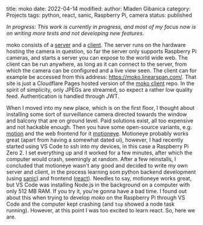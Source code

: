 title: moko
date: 2022-04-14
modified:
author: Mladen Gibanica
category: Projects
tags: python, react, sanic, Raspberry Pi, camera
status: published

*In progress:*
*This work is currently in progress, and most of my focus now is on writing more tests and not developing new features.*

moko consists of a <a href="https://github.com/mgcth/moko_server" target="_blank">server</a> and a <a href="https://github.com/mgcth/moko_client" target="_blank">client</a>.
The server runs on the hardware hosting the camera in question, so far the server only supports Raspberry Pi cameras, and starts a server you can expose to the world wide web.
The client can be run anywhere, as long as it can connect to the server, from which the camera can be configured and a live view seen.
The client can for example be accessed from this address: <a href="https://moko.linearspan.com/" target="_blank">https://moko.linearspan.com/</a>.
That site is just a Cloudflare Pages hosted version of the <a href="https://github.com/mgcth/moko_client" target="_blank">moko client</a> repo.
In the spirit of simplicity, only JPEGs are streamed, so expect a rather low quality feed.
Authentication is handled through JWT.

When I moved into my new place, which is on the first floor, I thought about installing some sort of surveillance camera directed towards the window and balcony that are on ground level.
Paid solutions exist, all too expensive and not hackable enough.
Then you have some open-source variants, e.g. <a href="https://github.com/Motion-Project/motion" target="_blank">motion</a> and the web frontend for it <a href="https://github.com/motioneye-project/motioneye" target="_blank">motioneye</a>.
Motioneye probably works great (apart from having a somewhat dated ui), however, I had recently started using VS Code to ssh into my devices, in this case a Raspberry Pi Zero 2.
I set everything up and it worked for a few minutes, after which the computer would crash, seemingly at random.
After a few reinstalls, I concluded that motioneye wasn't any good and decided to write my own server and client, in the process learning som python backend development (using <a href="https://sanic.dev/en/" target="_blank">sanic</a>) and frontend (<a href="https://reactjs.org/" target="_blank">react</a>).
Needles to say, motioneye works great, but VS Code was installing Node.js in the background on a computer with only 512 MB RAM.
If you try it, you're gonna have a bad time.
I found out about this when trying to develop *moko* on the Raspberry Pi through VS Code and the computer kept crashing (and `top` showed a node task running).
However, at this point I was too excited to learn react.
So, here we are.
